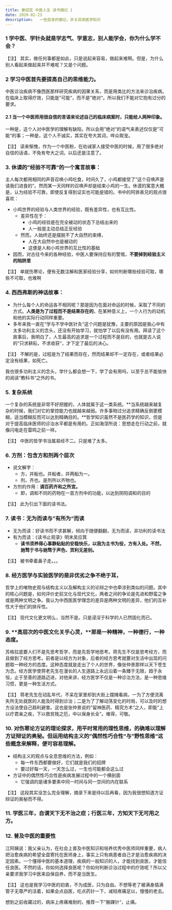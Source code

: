 ```yaml
---
title: 娄绍昆 中医人生 读书摘记 1
date: 2020-02-23
description:   一些启发的摘记，非关具体医学知识
---
```


###  1 **学中医、学针灸就是学志气、学意志，别人能学会，你为什么学不会？**

【注】 其实，做任何事都是如此，只是说起来容易，做起来难啊。但是，为什么别人看起来做起来并不难呢？又是个问题。

### 2 **学习中医首先要提高自己的思维能力。**  

中医诊治疾病不像西医那样研究疾病的因果关系，而是用类比的方法来诊治疾病。在临床上取得疗效，只能是”可能“，而不是”绝对“。所以我们不能对它抱有过分的要求。

#### 2.1 当一个中医师用很自信的言语来论述自己的临床病案时，只能给人两种印象。

一种是，这个人对中医学的理解有缺陷，所以会用”绝对“的语气来表述仅仅是”可能“的事；一种是，这个人不诚实，其实在夸大其词，哗众取宠。

【注】 读来惭愧，作为一个中医粉，在劝诫家人接受中医的时候，用了很多绝对自信的话语，不免有夸大之词，以后还是注意了。

### 3. 休谟的”经验不可靠“的一个寓言故事：

主人每次都用相同的声音召唤小鸡吃食，时间久了，小鸡都接受了”这个召唤声是请我们进食的”。然而某一天同样的召唤声却是结束小鸡的一生。休谟的寓意大概是，认为经验不可靠，即使反复得到证实也可能是错的。书中的阿骅表兄的观点很喜欢：
  - 小鸡世界的经验与人类世界的经验，既有差异性，也有互比性。
    - 差异性在于：
      - 小鸡的经验是在完全被动的状态下总结出来的
      - 人一般是主动总结正反经验
    - 然而，人始终还是摆脱不了大自然的束缚，
      - 人在大自然中也是被动的
      - 这便是人和小鸡世界的互比性的基础
  - 因而，对古往今来的各种经验，中医人要保持应有的警惕，**不要掉到经验主义的陷阱里**

【注】 单就伤寒论，便有无数注解和医家经验分享，如何判断哪些经验可取，哪些不可取，也难啊

### 4. 西西弗斯的神话故事：

  - 为什么每个人的命运各不相同呢？那是因为在面对命运的时候，采取了不同的方式。**人类是为了过程而不是结果存在的**，在某种意义上，一个人行为的动机和他的实际行动同样重要。
  - 多年来我一直在“学与不学中医针灸“这个问题是犹豫，主要的原因是我心中有太多功利主义的念头，还没有开始学习，就怕学了以后有没有用。拜读了这个故事后，我明白了，人生最高的追求是一个过程而不是目的，也就是古人说的”只求耕耘，不求收获“，才下定了最后的决心。

【注】 不解的是，过程是为了结果而存在，然而结果却不一定存在，或者结果必定没有结果，如死亡。

我也很多功利主义的念头，学什么都会想一下，学了会有用吗，以至于总不能愉快的阅读”教科书“之外的书。

### 5. 复杂系统
一个复杂的系统是非常不好把握的，人体就属于这一类系统。**当系统越来越复杂的时候，我们对它的掌控能力也就越来越弱。许多事物过分追求精确反倒更模糊，适当模糊反而可以达到精确目的。**哲学知识虽然不是医药学的知识，但是对于提高临床医师的诊治水平都是有用的。正如海涅所说：思想走在行动之前，就像闪电走在雷鸣之前一样。

【注】 中医的哲学书当属易经不二。只是难了太多。

### 6. 方剂：包含方和剂两个层次
  - 说文解字：
    - 方，并船也。并船者，并两船为一。
    - 剂，齐也。是剂所以齐物也。
  - 方剂的作用：**调百药齐和之所宜。**
    - 即，调和不同的药物在一首方剂中的功能，以达到阴阳调和的目的

【注】 此为引出下面的读书法。

### 7. 读书：无为而读与”有所为“而读
  - 无为而读：好读书而不求甚解，倾向于随便翻翻，无为而读，非功利的读书法
  - 有为而读：《读书止观录》明末吴应箕
    - **读书须养得心事静贴贴的安稳快乐，以我为主书为役，方有入处。不然，驰骛于书与驰骛于声色、货利无差别。**

【注】 被书牵着鼻子走。。。

### 8. 经方医学与实验医学的是非优劣之争不绝于耳，
哲学上的唯物史观与结构主义以及解构主义的论辩之中也牵涉到类似的问题。其中的核心问题是，如何评价史前文化与现代文化，两者之间的争论是先进和野蛮之争或是两种文明之争。我认为中西医医学理念的差异是两种文明的差异，他们的互补性大于他们的排斥性。

【注】 现代文化更文明么，当然不是。只是浸淫于科学的人已然固化而已。

### 9. **高层次的中医文化关乎心灵，**那是一种精神，一种德行，一种态度。

苏格拉底要人们不是先思考哲学，而是先哲学地思考。蒋先生不仅是思考经方，而且做到了经方思考。前者是以经方为对象，后者的经方思考就要对生活中出现的问题取一种经方的态度。这种态度就是走出了个人的世界，像张仲景那样以天下苍生为念。经方医学使蒋老先生在漫长的人生道路上永远沿着一条臻于无限，趋于永恒，止于至善的道路迈进，对他来讲，经方医学不仅是一种诊治方法，是一种思维习惯，更是一种生活方式。

【注】 蒋老先生在动乱年代，不呆在家里却到大街上摆摊看病，一为了方便流离失所无处就医的人能及时得到诊治；二是为了了解动荡变化的时局，可以及时的想方设法使自己趋利避害。这也是张仲景说的”留神医药、精究方术“之人，即能”上以疗君亲之疾，下以救贫贱之厄，中以保身长全“。难得，可敬。

### 10. 对伤寒论方证的理论探求，用平时常用的理性思维，的确难以理解方证辩证的奥秘。但运用结构主义的”偶然性巧合性“与”野性思维“这些概念来解释，便可容易理解。
  - 结构主义的观点与全息思维的方法，例如：
    - 每一件东西都要做好，它们就是我们的招牌
    - 要过好每一天，一天怎么过，一生也可能都会这么过
  - 方证中的偶然性巧合性是疾病发展过程中的一个横剖面
    - 它强调的是诸多要素中同一时间与同一空间的内在联系

【注】 这段其实没怎么完全理解，摘录下来是待以后再看，因为我很想知道方证辩证的奥秘而不得。

### 11. 学医三年，自谓天下无不治之症；行医三年，方知天下无可用之方。
    
### 12. 普及中医的重要性

江阿姨说：我父亲认为，在社会上普及中医知识和培养优秀中医师同样重要，病人把治愈疾病的希望全盘寄托在医师身上，事实上只有病患者自己才是治愈疾病的决定因素。一个懂得中医的基本道理，疾病的一般知识的人，才能找到良医，才能信任良医。不然的话，你如何选择良医呢？你如何判断诊治过程中的疗效呢？所以父亲要求我学习中医来自保自养，而不是当医生。


【注】 这也是我学习中医的初衷，不为成医，只为自由。不想等老了被满身插满管子无尊严的活着，如果会点自医，吃点药针一下，减轻疼痛足以，慢慢的老去。

想到之前收藏过的，病床上疼痛难耐的，推荐一下”腕踝针“，止痛。